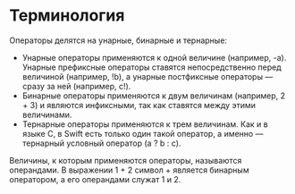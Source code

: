 # Терминология
Операторы делятся на унарные, бинарные и тернарные:
+ Унарные операторы применяются к одной величине (например, -a). Унарные префиксные операторы ставятся непосредственно перед величиной (например, !b), а унарные постфиксные операторы — сразу за ней (например, c!).
+ Бинарные операторы применяются к двум величинам (например, 2 + 3) и являются инфиксными, так как ставятся между этими величинами.
+ Тернарные операторы применяются к трем величинам. Как и в языке C, в Swift есть только один такой оператор, а именно — тернарный условный оператор (a ? b : c).

Величины, к которым применяются операторы, называются операндами. В выражении 1 + 2 символ + является бинарным оператором, а его операндами служат 1 и 2.
